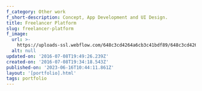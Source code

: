 ```yaml
---
f_category: Other work
f_short-description: Concept, App Development and UI Design.
title: Freelancer Platform
slug: freelancer-platform
f_image:
  url: >-
    https://uploads-ssl.webflow.com/648c3cd4264a6cb3c41bdf89/648c3cd4264a6cb3c41bdf9e_Photo-12.jpg
  alt: null
updated-on: '2016-07-08T19:49:26.239Z'
created-on: '2016-07-08T19:34:18.543Z'
published-on: '2023-06-16T10:44:11.861Z'
layout: '[portfolio].html'
tags: portfolio
---
```



